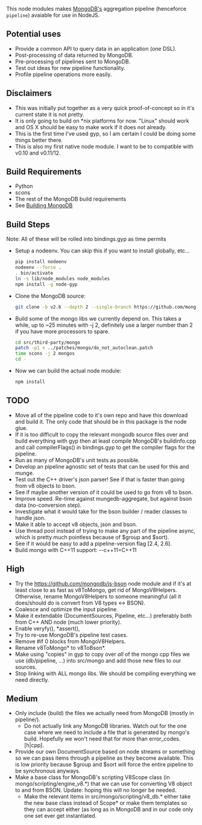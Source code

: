 This node modules makes [MongoDB's](http://mongodb.org) aggregation pipeline
(henceforce `pipeline`) avaiable for use in NodeJS.

Potential uses
------------------
* Provide a common API to query data in an application (one DSL).
* Post-processing of data returned by MongoDB.
* Pre-processing of pipelines sent to MongoDB.
* Test out ideas for new pipeline functionality.
* Profile pipeline operations more easily.

Disclaimers
---------------
* This was initially put together as a very quick proof-of-concept so in it's
  current state it is not pretty.
* It is only going to build on *nix platforms for now.  "Linux" should work
  and OS X should be easy to make work if it does not already.
* This is the first time I've used gyp, so I am certain I could be doing some
  things better there.
* This is also my first native node module.  I want to be to compatible with
  v0.10 and v0.11/12.

Build Requirements
-------------------------
* Python
* scons
* The rest of the MongoDB build requirements
*  See [Building MongoDB](http://www.mongodb.org/about/contributors/tutorial/build-mongodb-from-source/)

Build Steps
---------------
Note: All of these will be rolled into bindings.gyp as time permits
* Setup a nodeenv.  You can skip this if you want to install globally, etc...
  ```sh
  pip install nodeenv
  nodeenv --force .
  . bin/activate
  ln -s lib/node_modules node_modules
  npm install -g node-gyp
  ```
* Clone the MongoDB source:
  ```sh
  git clone -b v2.6 --depth 2 --single-branch https://github.com/mongodb/mongo src/third-party/mongo
   ```
* Build some of the mongo libs we currently depend on.  This takes a while, up
  to ~25 minutes with -j 2, definitely use a larger number than 2 if you have
  more processors to spare.
  ```sh
  cd src/third-party/mongo
  patch -p1 < ../patches/mongo/do_not_autoclean.patch
  time scons -j 2 mongos
  cd -
  ```
* Now we can build the actual node module:
  ```sh
  npm install
  ```

TODO
--------
* Move all of the pipeline code to it's own repo and have this download and
  build it.  The only code that should be in this package is the node glue.
*  If it is too difficult to copy the relevant mongodb source files over and
   build everything with gyp then at least compile MongoDB's buildinfo.cpp and
   call compilerFlags() in bindings.gyp to get the compiler flags for the
   pipeline.
* Run as many of MongoDB's unit tests as possible.
* Develop an pipeline agnostic set of tests that can be used for this and munge.
* Test out the C++ driver's json parser!  See if that is faster than going from
  v8 objects to bson.
*   See if maybe another version of it could be used to go from v8 to bson.
* Improve speed.  Re-time against mungedb-aggregate, but against bson data
  (no-conversion step).
*  Investigate what it would take for the bson builder / reader classes to
   handle json.
* Make it able to accept v8 objects, json and bson.
* Use thread pool instead of trying to make any part of the pipeline async,
  which is pretty much pointless because of $group and $sort).
* See if it would be easy to add a pipeline-version flag [2.4, 2.6].
* Build mongo with C++11 support: --c++11=C++11

High
------
* Try the https://github.com/mongodb/js-bson node module and if it's at least
  close to as fast as v8ToMongo, get rid of MongoV8Helpers. Otherwise, rename
  MongoV8Helpers to someone meaningful (all it does/should do is convert from
  V8 types <-> BSON).
* Coalesce and optimize the input pipeline.
* Make it extendable (DocumentSources, Pipeline, etc...) preferably both from
  C++ AND node (much lower priority).
* Enable veryfy(), *assert(),
* Try to re-use MongoDB's pipeline test cases.
* Remove #if 0 blocks from MongoV8Helpers.
* Rename v8ToMongo* to v8ToBson*.
* Make using "copies" in gyp to copy over _all_ of the mongo cpp files we use
  (db/pipeline, ...) into src/mongo and add those new files to our sources.
*  Stop linking with ALL mongo libs.  We should be compiling everything we need
   directly.

Medium
----------
* Only include (build) the files we actually need from MongoDB (mostly in
  pipeline/).
  - Do not actually link any MongoDB libraries.  Watch out for the one case
    where we need to include a file that is generated by mongo's build.
    Hopefully we won't need that for more than error_codes.[h|cpp].
* Provide our own DocumentSource based on node streams or something so we can
  pass items through a pipeline as they become available.  This is low priority
  because $group and $sort will force the entire pipeline to be synchronous
  anyways.
* Make a base class for MongoDB's scripting V8Scope class
  (in mongo/scripting/engine_v8.*) that we can use for converting V8 object to
  and from BSON.  Update: hoping this will no longer be needed.
  - Make the relevant items in src/mongo/scripting/v8_db.* either take the new
    base class instead of Scope* or make them templates so they can accept
    either (as long as in MongoDB and in our code only one set ever get
    instantiated.
